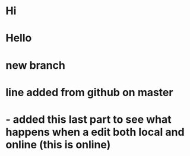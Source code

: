 # Hi

# Hello

# new branch

# line added from github on master
# - added this last part to see what happens when a edit both local and online (this is online)

